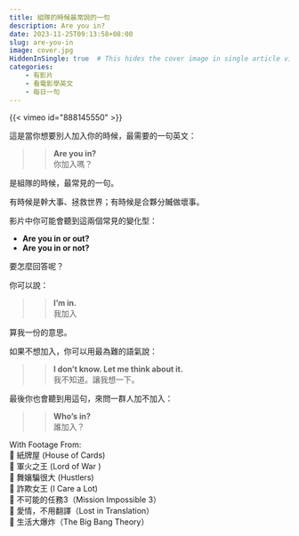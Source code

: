 ```yaml
---
title: 組隊的時候最常說的一句
description: Are you in? 
date: 2023-11-25T09:13:58+08:00
slug: are-you-in
image: cover.jpg
HiddenInSingle: true  # This hides the cover image in single article view
categories:
    - 有影片
    - 看電影學英文
    - 每日一句
---
```


{{< vimeo id="888145550" >}}

這是當你想要別人加入你的時候，最需要的一句英文：

>> **Are you in?**   
>> 你加入嗎？

是組隊的時候，最常見的一句。

有時候是幹大事、拯救世界；有時候是合夥分贓做壞事。

影片中你可能會聽到這兩個常見的變化型：

- **Are you in or out?**  
- **Are you in or not?**

要怎麼回答呢？

你可以說：

>> **I’m in.**   
>> 我加入  

算我一份的意思。

如果不想加入，你可以用最為難的語氣說：

>> **I don’t know. Let me think about it.**   
>> 我不知道。讓我想一下。


最後你也會聽到用這句，來問一群人加不加入：

>> **Who’s in?**  
>> 誰加入？





With Footage From:  
🎥 紙牌屋 (House of Cards)  
🎥 軍火之王 (Lord of War )  
🎥 舞孃騙很大 (Hustlers)  
🎥 詐欺女王 (I Care a Lot)  
🎥 不可能的任務3（Mission Impossible 3）  
🎥 愛情，不用翻譯（Lost in Translation）  
🎥 生活大爆炸（The Big Bang Theory）  




